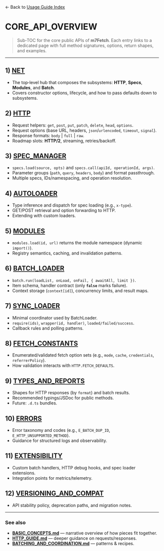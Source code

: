← Back to [Usage Guide Index](../TOC.md)

# CORE\_API\_OVERVIEW

> Sub‑TOC for the core public APIs of **m7Fetch**. Each entry links to a dedicated page with full method signatures, options, return shapes, and examples.

---

## 1) [NET](./CORE_API_NET.md)

* The top‑level hub that composes the subsystems: **HTTP**, **Specs**, **Modules**, and **Batch**.
* Covers constructor options, lifecycle, and how to pass defaults down to subsystems.

## 2) [HTTP](./CORE_API_HTTP.md)

* Request helpers: `get`, `post`, `put`, `patch`, `delete`, `head`, `options`.
* Request options (base URL, headers, `json`/`urlencoded`, `timeout`, `signal`).
* Response formats: `body` | `full` | `raw`.
* Roadmap slots: **HTTP/2**, streaming, retries/backoff.

## 3) [SPEC\_MANAGER](./CORE_API_SPEC_MANAGER.md)

* `specs.load(source, opts)` and `specs.call(apiId, operationId, args)`.
* Parameter groups (`path`, `query`, `headers`, `body`) and format passthrough.
* Multiple specs, IDs/namespacing, and operation resolution.

## 4) [AUTOLOADER](./CORE_API_AUTOLOADER.md)

* Type inference and dispatch for spec loading (e.g., `x-type`).
* GET/POST retrieval and option forwarding to HTTP.
* Extending with custom loaders.

## 5) [MODULES](./CORE_API_MODULES.md)

* `modules.load(id, url)` returns the module namespace (dynamic `import()`).
* Registry semantics, caching, and invalidation patterns.

## 6) [BATCH\_LOADER](./CORE_API_BATCH_LOADER.md)

* `batch.run(loadList, onLoad, onFail, { awaitAll, limit })`.
* Item schema, handler contract (only **`false`** marks failure).
* Context storage (`context[id]`), concurrency limits, and result maps.

## 7) [SYNC\_LOADER](./CORE_API_SYNC_LOADER.md)

* Minimal coordinator used by BatchLoader.
* `require(ids)`, `wrapper(id, handler)`, `loaded/failed/success`.
* Callback rules and polling patterns.

## 8) [FETCH\_CONSTANTS](./CORE_API_FETCH_CONSTANTS.md)

* Enumerated/validated fetch option sets (e.g., `mode`, `cache`, `credentials`, `referrerPolicy`).
* How validation interacts with `HTTP.FETCH_DEFAULTS`.

## 9) [TYPES\_AND\_REPORTS](./CORE_API_TYPES.md)

* Shapes for HTTP responses (by `format`) and batch results.
* Recommended typings/JSDoc for public methods.
* Future: `.d.ts` bundles.

## 10) [ERRORS](./CORE_API_ERRORS.md)

* Error taxonomy and codes (e.g., `E_BATCH_DUP_ID`, `E_HTTP_UNSUPPORTED_METHOD`).
* Guidance for structured logs and observability.

## 11) [EXTENSIBILITY](./CORE_API_EXTENSIBILITY.md)

* Custom batch handlers, HTTP debug hooks, and spec loader extensions.
* Integration points for metrics/telemetry.

## 12) [VERSIONING\_AND\_COMPAT](./CORE_API_VERSIONING.md)

* API stability policy, deprecation paths, and migration notes.

---

### See also

* **[BASIC\_CONCEPTS.md](./BASIC_CONCEPTS.md)** — narrative overview of how pieces fit together.
* **[HTTP\_GUIDE.md](./HTTP_GUIDE.md)** — deeper guidance on requests/responses.
* **[BATCHING\_AND\_COORDINATION.md](./BATCHING_AND_COORDINATION.md)** — patterns & recipes.
